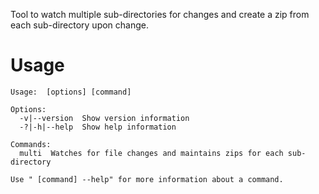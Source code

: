 Tool to watch multiple sub-directories for changes and create a zip from each sub-directory upon change.

# Usage
```
Usage:  [options] [command]

Options:
  -v|--version  Show version information
  -?|-h|--help  Show help information

Commands:
  multi  Watches for file changes and maintains zips for each sub-directory

Use " [command] --help" for more information about a command.
```